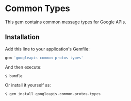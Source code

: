 # Common Types

This gem contains common message types for Google APIs.

## Installation

Add this line to your application's Gemfile:

```ruby
gem 'googleapis-common-protos-types'
```

And then execute:

    $ bundle

Or install it yourself as:

    $ gem install googleapis-common-protos-types
